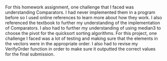 For this homework assignment, one challenge that I faced was understanding Comparators. I had never implemented them in
a program before so I used online references to learn more about how they work. I also referenced the textbook to
further my understanding of the implementation of Comparators. I also had to further my understanding of using median3
to choose the pivot for the quicksort sorting algorithms. For this project, one challenge I faced was a lot of testing and making sure that the elements in the vectors were in the appropriate order. I also had to revise my VerifyOrder function in order to make sure it outputted the correct values for the final submission.
